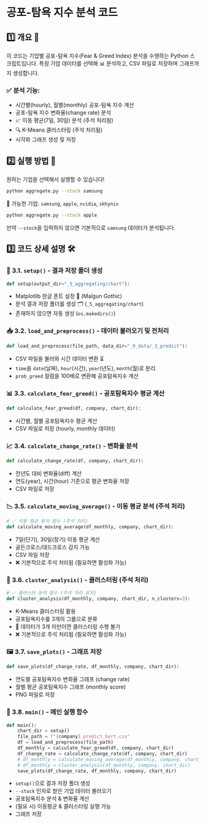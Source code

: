 # 공포-탐욕 지수 분석 코드

## 1️⃣ 개요 🧐

이 코드는 기업별 공포-탐욕 지수(Fear & Greed Index) 분석을 수행하는 Python 스크립트입니다. 특정 기업 데이터를 선택해 📊 분석하고, CSV 파일로 저장하며 그래프까지 생성합니다.

### ✅ 분석 기능:

- 시간별(hourly), 월별(monthly) 공포-탐욕 지수 계산
- 공포-탐욕 지수 변화율(change rate) 분석
- 📈 이동 평균(7일, 30일) 분석 (주석 처리됨)
- 🔍 K-Means 클러스터링 (주석 처리됨)
- 시각화 그래프 생성 및 저장

## 2️⃣ 실행 방법 🚀

원하는 기업을 선택해서 실행할 수 있습니다!

```bash
python aggregate.py --stock samsung
```

🎯 가능한 기업: `samsung`, `apple`, `nvidia`, `skhynix`

```bash
python aggregate.py --stock apple
```

만약 `--stock`을 입력하지 않으면 기본적으로 `samsung` 데이터가 분석됩니다.

## 3️⃣ 코드 상세 설명 🛠

### 📂 3.1. `setup()` - 결과 저장 폴더 생성

```python
def setup(output_dir="_5_aggregating/chart"):
```

- Matplotlib 한글 폰트 설정 🎨 (Malgun Gothic)
- 분석 결과 저장 폴더를 생성 🗂 (`_5_aggregating/chart`)
- 존재하지 않으면 자동 생성 (`os.makedirs()`)

### 📥 3.2. `load_and_preprocess()` - 데이터 불러오기 및 전처리

```python
def load_and_preprocess(file_path, data_dir="_0_data/_3_predict"):
```

- CSV 파일을 불러와 시간 데이터 변환 ⏳
- `time`을 `date`(날짜), `hour`(시간), `year`(년도), `month`(월)로 분리
- `prob_greed` 컬럼을 100배로 변환해 공포탐욕지수 계산

### 📊 3.3. `calculate_fear_greed()` - 공포탐욕지수 평균 계산

```python
def calculate_fear_greed(df, company, chart_dir):
```

- 시간별, 월별 공포탐욕지수 평균 계산
- CSV 파일로 저장 (hourly, monthly 데이터)

### 📈 3.4. `calculate_change_rate()` - 변화율 분석

```python
def calculate_change_rate(df, company, chart_dir):
```

- 전년도 대비 변화율(diff) 계산
- 연도(year), 시간(hour) 기준으로 평균 변화율 저장
- CSV 파일로 저장

### 📉 3.5. `calculate_moving_average()` - 이동 평균 분석 (주석 처리)

```python
# ✅ 이동 평균 분석 함수 (주석 처리)
def calculate_moving_average(df_monthly, company, chart_dir):
```

- 7일(단기), 30일(장기) 이동 평균 계산
- 골든크로스/데드크로스 감지 가능
- CSV 파일 저장
- ❌ 기본적으로 주석 처리됨 (필요하면 활성화 가능)

### 🎯 3.6. `cluster_analysis()` - 클러스터링 (주석 처리)

```python
# ✅ 클러스터 분석 함수 (주석 처리 유지)
def cluster_analysis(df_monthly, company, chart_dir, n_clusters=3):
```

- K-Means 클러스터링 활용
- 공포탐욕지수를 3개의 그룹으로 분류
- 📢 데이터가 3개 미만이면 클러스터링 수행 불가
- ❌ 기본적으로 주석 처리됨 (필요하면 활성화 가능)

### 🖼️ 3.7. `save_plots()` - 그래프 저장

```python
def save_plots(df_change_rate, df_monthly, company, chart_dir):
```

- 연도별 공포탐욕지수 변화율 그래프 (change rate)
- 월별 평균 공포탐욕지수 그래프 (monthly score)
- PNG 파일로 저장

### 🔄 3.8. `main()` - 메인 실행 함수

```python
def main():
    chart_dir = setup()
    file_path = f"{company}_predict_bert.csv"
    df = load_and_preprocess(file_path)
    df_monthly = calculate_fear_greed(df, company, chart_dir)
    df_change_rate = calculate_change_rate(df, company, chart_dir)
    # df_monthly = calculate_moving_average(df_monthly, company, chart_dir)
    # df_monthly = cluster_analysis(df_monthly, company, chart_dir)
    save_plots(df_change_rate, df_monthly, company, chart_dir)
```

- `setup()`으로 결과 저장 폴더 생성
- `--stock` 인자로 받은 기업 데이터 불러오기
- 공포탐욕지수 분석 & 변화율 계산
- (필요 시) 이동평균 & 클러스터링 실행 가능
- 그래프 저장

